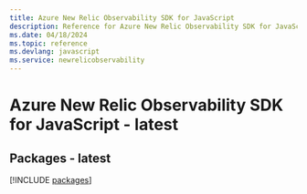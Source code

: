 ```yaml
---
title: Azure New Relic Observability SDK for JavaScript
description: Reference for Azure New Relic Observability SDK for JavaScript
ms.date: 04/18/2024
ms.topic: reference
ms.devlang: javascript
ms.service: newrelicobservability
---
```

# Azure New Relic Observability SDK for JavaScript - latest
## Packages - latest
[!INCLUDE [packages](new-relic-observability-index.md)]